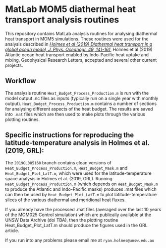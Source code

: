 # MatLab MOM5 diathermal heat transport analysis routines

This repository contains MatLab analysis routines for analysing
diathermal heat transport in MOM5 simulations. These routines were
used for the analysis described in [*Holmes et al (2019) Diathermal
heat transport in a global ocean model, J. Phys. Oceanogr. 49,
141-161*](https://doi.org/10.1175/JPO-D-18-0098.1), Holmes et al
(2019) Atlantic ocean heat transport enabled by Indo-Pacific heat
uptake and mixing, Geophysical Research Letters, accepted and several
other current projects.

## Workflow

The analysis routine `Heat_Budget_Process_Production.m` is run with
the model output .nc files as inputs (typically run on a single year
with monthly output). `Heat_Budget_Process_Production.m` contains a
number of sections for analysing different aspects of the heat
budget. The results are saved into `.mat` files which are then used to
make plots through the various plotting routines.

## Specific instructions for reproducing the latitude-temperature analysis in Holmes et al. (2019, GRL):

The `2019GL085160` branch contains clean versions of
`Heat_Budget_Process_Production.m`, `Heat_Budget_Mask.m` and
`Heat_Budget_Plot_LatT.m`, which were used for the
latitude-temperature space analysis in Holmes et al. (2019,
GRL). Running `Heat_Budget_Process_Production.m` (which depends on
`Heat_Budget_Mask.m` to produce the Atlantic and Indo-Pacific masks)
produces .mat files which can then be used by
`Heat_Budget_Plot_LatT.m` to plot latitude-temperature slices of the
various diathermal and meridional heat fluxes.

If you already have the processed .mat files (averaged over the last
10 years of the MOM025 Control simulation) which are publically
available at the UNSW Data Archive (doi TBA), then the plotting
routine Heat_Budget_Plot_LatT.m should produce the figures used in the
GRL article.

If you run into any problems please email me at
`ryan.holmes@unsw.edu.au`



